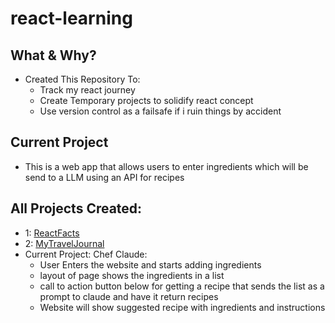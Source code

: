 # react-learning
## What & Why?
- Created This Repository To:
  - Track my react journey
  - Create Temporary projects to solidify react concept
  - Use version control as a failsafe if i ruin things by accident
## Current Project
- This is a web app that allows users to enter ingredients which will be send to a LLM using an API for recipes
## All Projects Created:
  - 1: [ReactFacts](https://github.com/asym1/reactLearning/tree/fe42a45cfa281c5b1164725808a82f42fb5b57d9)
  - 2: [MyTravelJournal](https://github.com/asym1/reactLearning/tree/2288c18f42bb7fc15c0d62502894c5027bbaa1eb)
  - Current Project: Chef Claude:
    - User Enters the website and starts adding ingredients
    - layout of page shows the ingredients in a list
    - call to action button below for getting a recipe that sends the list as a prompt to claude and have it return recipes
    - Website will show suggested recipe with ingredients and instructions

